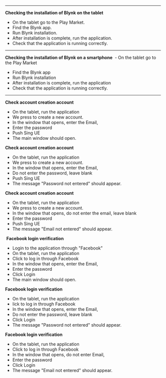  ----------------
 **Checking the installation of Blynk on the tablet**
  - On the tablet go to the Play Market.
  - Find the Blynk app.
  - Run Blynk installation.
  - After installation is complete, run the application.
  - Check that the application is running correctly.
--------------------
**Checking the installation of Blynk on a smartphone**
 - On the tablet go to the Play Market
  - Find the Blynk app
  - Run Blynk installation
 - After installation is complete, run the application
- Check that the application is running correctly.
----------------
**Check account creation account**
- On the tablet, run the application
- We press to create a new account.
- In the window that opens, enter the Email,
- Enter the password
- Push Sing UE
- The main window should open.


**Check account creation account**
- On the tablet, run the application
- We press to create a new account.
- In the window that opens, enter the Email,
- Do not enter the password, leave blank
- Push Sing UE
- The message "Password not entered" should appear.


**Check account creation account**
- On the tablet, run the application
- We press to create a new account.
- In the window that opens, do not enter the email, leave blank
- Enter the password
- Push Sing UE
- The message "Email not entered" should appear.

 **Facebook login verification**
- Login to the application through "Facebook"
- On the tablet, run the application
- Click to log in through Facebook
- In the window that opens, enter the Email,
- Enter the password
- Click Login
- The main window should open.

**Facebook login verification**
- On the tablet, run the application
- lick to log in through Facebook
- In the window that opens, enter the Email,
- Do not enter the password, leave blank
- Click Login
- The message "Password not entered" should appear.

**Facebook login verification**
- On the tablet, run the application
- Click to log in through Facebook
- In the window that opens, do not enter Email,
- Enter the password
- Click Login
- The message "Email not entered" should appear.
